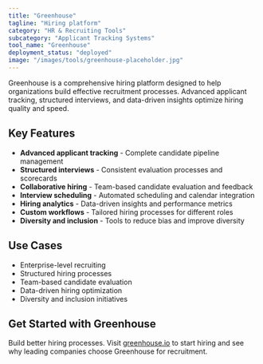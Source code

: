 ```yaml
---
title: "Greenhouse"
tagline: "Hiring platform"
category: "HR & Recruiting Tools"
subcategory: "Applicant Tracking Systems"
tool_name: "Greenhouse"
deployment_status: "deployed"
image: "/images/tools/greenhouse-placeholder.jpg"
---
```

Greenhouse is a comprehensive hiring platform designed to help organizations build effective recruitment processes. Advanced applicant tracking, structured interviews, and data-driven insights optimize hiring quality and speed.

## Key Features

- **Advanced applicant tracking** - Complete candidate pipeline management
- **Structured interviews** - Consistent evaluation processes and scorecards
- **Collaborative hiring** - Team-based candidate evaluation and feedback
- **Interview scheduling** - Automated scheduling and calendar integration
- **Hiring analytics** - Data-driven insights and performance metrics
- **Custom workflows** - Tailored hiring processes for different roles
- **Diversity and inclusion** - Tools to reduce bias and improve diversity

## Use Cases

- Enterprise-level recruiting
- Structured hiring processes
- Team-based candidate evaluation
- Data-driven hiring optimization
- Diversity and inclusion initiatives

## Get Started with Greenhouse

Build better hiring processes. Visit [greenhouse.io](https://www.greenhouse.io) to start hiring and see why leading companies choose Greenhouse for recruitment.

